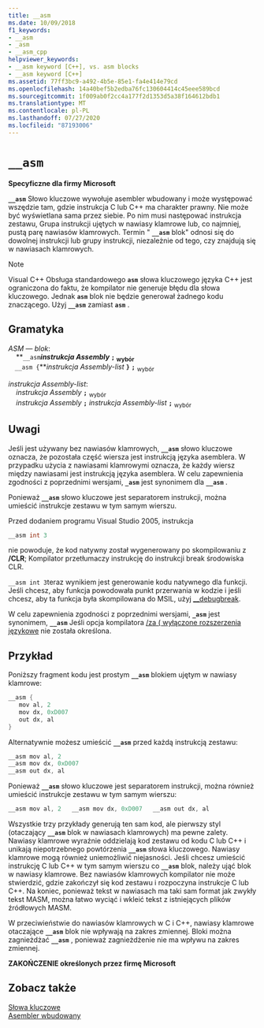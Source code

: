 ```yaml
---
title: __asm
ms.date: 10/09/2018
f1_keywords:
- __asm
- _asm
- __asm_cpp
helpviewer_keywords:
- __asm keyword [C++], vs. asm blocks
- __asm keyword [C++]
ms.assetid: 77ff3bc9-a492-4b5e-85e1-fa4e414e79cd
ms.openlocfilehash: 14a40bef5b2edba76fc130604414c45eee589bcd
ms.sourcegitcommit: 1f009ab0f2cc4a177f2d1353d5a38f164612bdb1
ms.translationtype: MT
ms.contentlocale: pl-PL
ms.lasthandoff: 07/27/2020
ms.locfileid: "87193006"
---
```

# `__asm`

**Specyficzne dla firmy Microsoft**

**`__asm`** Słowo kluczowe wywołuje asembler wbudowany i może występować wszędzie tam, gdzie instrukcja C lub C++ ma charakter prawny. Nie może być wyświetlana sama przez siebie. Po nim musi następować instrukcja zestawu, Grupa instrukcji ujętych w nawiasy klamrowe lub, co najmniej, pustą parę nawiasów klamrowych. Termin " **`__asm`** blok" odnosi się do dowolnej instrukcji lub grupy instrukcji, niezależnie od tego, czy znajdują się w nawiasach klamrowych.

> [!NOTE]
> Visual C++ Obsługa standardowego **`asm`** słowa kluczowego języka C++ jest ograniczona do faktu, że kompilator nie generuje błędu dla słowa kluczowego. Jednak **`asm`** blok nie będzie generował żadnego kodu znaczącego. Użyj **`__asm`** zamiast **`asm`** .

## <a name="grammar"></a>Gramatyka

*ASM — blok*:<br/>
&nbsp;&nbsp;&nbsp;&nbsp;**`__asm`***instrukcja Assembly* **`;`** <sub>wybór</sub><br/>
&nbsp;&nbsp;&nbsp;&nbsp;**`__asm {`***instrukcja Assembly-list* **`}`** **`;`** <sub>wybór</sub>

*instrukcja Assembly-list*:<br/>
&nbsp;&nbsp;&nbsp;&nbsp;*instrukcja Assembly* **`;`** <sub>wybór</sub><br/>
&nbsp;&nbsp;&nbsp;&nbsp;*instrukcja Assembly* **`;`** *instrukcja Assembly-list* **`;`** <sub>wybór</sub>

## <a name="remarks"></a>Uwagi

Jeśli jest używany bez nawiasów klamrowych, **`__asm`** słowo kluczowe oznacza, że pozostała część wiersza jest instrukcją języka asemblera. W przypadku użycia z nawiasami klamrowymi oznacza, że każdy wiersz między nawiasami jest instrukcją języka asemblera. W celu zapewnienia zgodności z poprzednimi wersjami, **`_asm`** jest synonimem dla **`__asm`** .

Ponieważ **`__asm`** słowo kluczowe jest separatorem instrukcji, można umieścić instrukcje zestawu w tym samym wierszu.

Przed dodaniem programu Visual Studio 2005, instrukcja

```cpp
__asm int 3
```

nie powoduje, że kod natywny został wygenerowany po skompilowaniu z **/CLR**; Kompilator przetłumaczy instrukcję do instrukcji break środowiska CLR.

`__asm int 3`teraz wynikiem jest generowanie kodu natywnego dla funkcji. Jeśli chcesz, aby funkcja powodowała punkt przerwania w kodzie i jeśli chcesz, aby ta funkcja była skompilowana do MSIL, użyj [__debugbreak](../../intrinsics/debugbreak.md).

W celu zapewnienia zgodności z poprzednimi wersjami, **`_asm`** jest synonimem, **`__asm`** Jeśli opcja kompilatora [/za \( wyłączone rozszerzenia językowe](../../build/reference/za-ze-disable-language-extensions.md) nie została określona.

## <a name="example"></a>Przykład

Poniższy fragment kodu jest prostym **`__asm`** blokiem ujętym w nawiasy klamrowe:

```cpp
__asm {
   mov al, 2
   mov dx, 0xD007
   out dx, al
}
```

Alternatywnie możesz umieścić **`__asm`** przed każdą instrukcją zestawu:

```cpp
__asm mov al, 2
__asm mov dx, 0xD007
__asm out dx, al
```

Ponieważ **`__asm`** słowo kluczowe jest separatorem instrukcji, można również umieścić instrukcje zestawu w tym samym wierszu:

```cpp
__asm mov al, 2   __asm mov dx, 0xD007   __asm out dx, al
```

Wszystkie trzy przykłady generują ten sam kod, ale pierwszy styl (otaczający **`__asm`** blok w nawiasach klamrowych) ma pewne zalety. Nawiasy klamrowe wyraźnie oddzielają kod zestawu od kodu C lub C++ i unikają niepotrzebnego powtórzenia **`__asm`** słowa kluczowego. Nawiasy klamrowe mogą również uniemożliwić niejasności. Jeśli chcesz umieścić instrukcję C lub C++ w tym samym wierszu co **`__asm`** blok, należy ująć blok w nawiasy klamrowe. Bez nawiasów klamrowych kompilator nie może stwierdzić, gdzie zakończył się kod zestawu i rozpoczyna instrukcje C lub C++. Na koniec, ponieważ tekst w nawiasach ma taki sam format jak zwykły tekst MASM, można łatwo wyciąć i wkleić tekst z istniejących plików źródłowych MASM.

W przeciwieństwie do nawiasów klamrowych w C i C++, nawiasy klamrowe otaczające **`__asm`** blok nie wpływają na zakres zmiennej. Bloki można zagnieżdżać **`__asm`** , ponieważ zagnieżdżenie nie ma wpływu na zakres zmiennej.

**ZAKOŃCZENIE określonych przez firmę Microsoft**

## <a name="see-also"></a>Zobacz także

[Słowa kluczowe](../../cpp/keywords-cpp.md)<br/>
[Asembler wbudowany](../../assembler/inline/inline-assembler.md)<br/>
